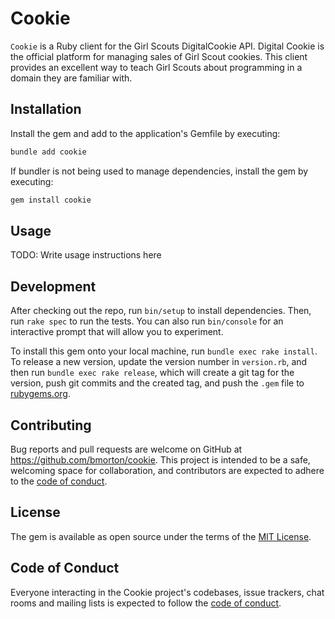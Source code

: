 # Cookie

`Cookie` is a Ruby client for the Girl Scouts DigitalCookie API.  Digital Cookie is the official platform for managing sales of Girl Scout cookies.  This client provides an excellent way to teach Girl Scouts about programming in a domain they are familiar with.

## Installation

Install the gem and add to the application's Gemfile by executing:

```bash
bundle add cookie
```

If bundler is not being used to manage dependencies, install the gem by executing:

```bash
gem install cookie
```

## Usage

TODO: Write usage instructions here

## Development

After checking out the repo, run `bin/setup` to install dependencies. Then, run `rake spec` to run the tests. You can also run `bin/console` for an interactive prompt that will allow you to experiment.

To install this gem onto your local machine, run `bundle exec rake install`. To release a new version, update the version number in `version.rb`, and then run `bundle exec rake release`, which will create a git tag for the version, push git commits and the created tag, and push the `.gem` file to [rubygems.org](https://rubygems.org).

## Contributing

Bug reports and pull requests are welcome on GitHub at https://github.com/bmorton/cookie. This project is intended to be a safe, welcoming space for collaboration, and contributors are expected to adhere to the [code of conduct](https://github.com/[USERNAME]/cookie/blob/main/CODE_OF_CONDUCT.md).

## License

The gem is available as open source under the terms of the [MIT License](https://opensource.org/licenses/MIT).

## Code of Conduct

Everyone interacting in the Cookie project's codebases, issue trackers, chat rooms and mailing lists is expected to follow the [code of conduct](https://github.com/[USERNAME]/cookie/blob/main/CODE_OF_CONDUCT.md).
